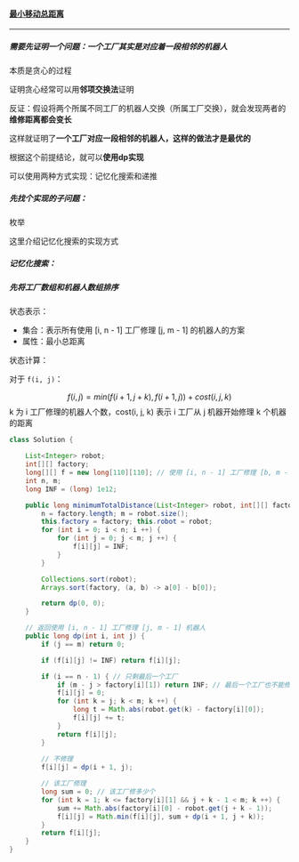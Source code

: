 #### <a href="https://leetcode.cn/problems/minimum-total-distance-traveled/">最小移动总距离</a>

-------------

##### 需要先证明一个问题：一个工厂其实是对应着一段相邻的机器人

本质是贪心的过程

证明贪心经常可以用**邻项交换法**证明

反证：假设将两个所属不同工厂的机器人交换（所属工厂交换），就会发现两者的**维修距离都会变长**

这样就证明了**一个工厂对应一段相邻的机器人，这样的做法才是最优的**

根据这个前提结论，就可以**使用dp实现**

可以使用两种方式实现：记忆化搜索和递推

##### 先找个实现的子问题：

枚举 

这里介绍记忆化搜索的实现方式

##### 记忆化搜索：

##### 先将工厂数组和机器人数组排序

状态表示：

- 集合：表示所有使用 [i, n - 1] 工厂修理 [j, m - 1] 的机器人的方案
- 属性：最小总距离

状态计算：

对于 `f(i, j)`：

$$
f(i,j) = min(f(i + 1, j + k), f(i + 1, j)) + cost(i, j, k)
$$
k 为 i 工厂修理的机器人个数，cost(i, j, k) 表示 i 工厂从 j 机器开始修理 k 个机器的距离

```java
class Solution {

    List<Integer> robot;
    int[][] factory;
    long[][] f = new long[110][110]; // 使用 [i, n - 1] 工厂修理 [b, m - 1] 机器人
    int n, m;
    long INF = (long) 1e12;

    public long minimumTotalDistance(List<Integer> robot, int[][] factory) {
        n = factory.length; m = robot.size();
        this.factory = factory; this.robot = robot;
        for (int i = 0; i < n; i ++) {
            for (int j = 0; j < m; j ++) {
                f[i][j] = INF;
            }
        }

        Collections.sort(robot);
        Arrays.sort(factory, (a, b) -> a[0] - b[0]);

        return dp(0, 0);
    }

    // 返回使用 [i, n - 1] 工厂修理 [j, m - 1] 机器人
    public long dp(int i, int j) {
        if (j == m) return 0;

        if (f[i][j] != INF) return f[i][j];

        if (i == n - 1) { // 只剩最后一个工厂
            if (m - j > factory[i][1]) return INF; // 最后一个工厂也不能修理完
            f[i][j] = 0;
            for (int k = j; k < m; k ++) {
                long t = Math.abs(robot.get(k) - factory[i][0]);
                f[i][j] += t;
            }
            return f[i][j];
        }
        
        // 不修理
        f[i][j] = dp(i + 1, j);

        // 该工厂修理
        long sum = 0; // 该工厂修多少个
        for (int k = 1; k <= factory[i][1] && j + k - 1 < m; k ++) {
            sum += Math.abs(factory[i][0] - robot.get(j + k - 1));
            f[i][j] = Math.min(f[i][j], sum + dp(i + 1, j + k));
        }
        return f[i][j];
    }
}
```

